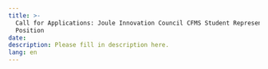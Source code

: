```yaml
---
title: >-
  Call for Applications: Joule Innovation Council CFMS Student Representative
  Position
date:
description: Please fill in description here.
lang: en
---
```

